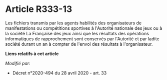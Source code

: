 # Article R333-13

Les fichiers transmis par les agents habilités des organisateurs de manifestations ou compétitions sportives à l'Autorité
nationale des jeux ou à la société La Française des jeux ainsi que les résultats des opérations informatiques de
rapprochement sont conservés par l'Autorité et par ladite société durant un an à compter de l'envoi des résultats à
l'organisateur.

**Liens relatifs à cet article**

_Modifié par_:

  - Décret n°2020-494 du 28 avril 2020 - art. 33
